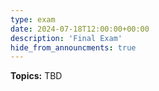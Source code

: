 ```yaml
---
type: exam
date: 2024-07-18T12:00:00+00:00
description: 'Final Exam'
hide_from_announcments: true
---
```

**Topics:**
TBD
